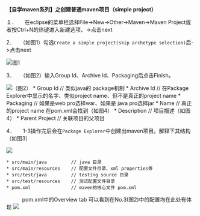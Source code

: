 **【自学maven系列】之创建普通maven项目（simple project）**

１．　　在eclipse的菜单栏选择File->New->Other->Maven->Maven Project或者按Ctrl+N的热键进入新建选项、->点击next

2．　　（如图1）勾选`Create a simple project(skip archetype selection)`后->点击next

![](http://olo4ewtc9.bkt.clouddn.com/01.png)图1

3．　　（如图2）输入Group Id、Archive Id、Packaging后点击Finish。

![](http://olo4ewtc9.bkt.clouddn.com/02.png)（图2）
    * Group Id          // 类似java的 package机制
    * Archive Id        // 在Package Explorer中显示的名字、类似project name、但不是真正的project name
    * Packaging         // 如果是web pro选择war、如果是 java pro选择jar
    * Name              // 真正的project name 在pom.xml会找到（如图4）
    * Description       // 项目描述（如图4）
    * Parent Project    // 关联项目的父项目



4．　　1-3操作完后会在`Package Explorer`中创建出maven项目。解释下其结构（如图3）

![](http://olo4ewtc9.bkt.clouddn.com/03.png)

    * src/main/java         // java 目录
    * src/main/resources    // 配置文件目录、xml properties等
    * src/test/java         // testing source 目录
    * src/test/resources    // 测试配置文件目录
    * pom.xml               // maven的核心文件 pom.xml


　　　pom.xml中的Overview tab 可以看到在No.3(图2)中的配置均在此处有体现
![](http://olo4ewtc9.bkt.clouddn.com/04.png)

